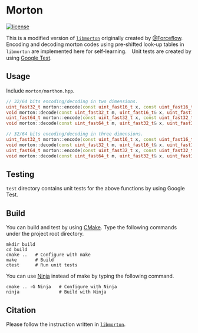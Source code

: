 # Morton
[![license](https://img.shields.io/github/license/mashape/apistatus.svg)](https://opensource.org/licenses/MIT)

This is a modified version of [`libmorton`](https://github.com/Forceflow/libmorton) originally created by [@Forceflow](https://github.com/Forceflow). Encoding and decoding morton codes using pre-shifted look-up tables in `libmorton` are implemented here for self-learning.　Unit tests are created by using [Google Test](https://github.com/google/googletest).

## Usage

Include `morton/morthon.hpp`.

```cpp
// 32/64 bits encoding/decoding in two dimensions.
uint_fast32_t morton::encode(const uint_fast16_t x, const uint_fast16_t y);
void morton::decode(const uint_fast32_t m, uint_fast16_t& x, uint_fast16_t& y);
uint_fast64_t morton::encode(const uint_fast32_t x, const uint_fast32_t y);
void morton::decode(const uint_fast64_t m, uint_fast32_t& x, uint_fast32_t& y);

// 32/64 bits encoding/decoding in three dimensions.
uint_fast32_t morton::encode(const uint_fast16_t x, const uint_fast16_t y, const uint_fast16_t z);
void morton::decode(const uint_fast32_t m, uint_fast16_t& x, uint_fast16_t& y, const uint_fast16_t z);
uint_fast64_t morton::encode(const uint_fast32_t x, const uint_fast32_t y, const uint_fast32_t z);
void morton::decode(const uint_fast64_t m, uint_fast32_t& x, uint_fast32_t& y, const uint_fast32_t z);
```

## Testing

`test` directory contains unit tests for the above functions by using Google Test.

## Build

You can build and test by using [CMake](https://cmake.org/). Type the following commands under the project root directory.

```terminal
mkdir build
cd build
cmake ..   # Configure with make
make       # Build
ctest      # Run unit tests
```

You can use [Ninja](https://ninja-build.org/) instead of make by typing the following command.

```terminal
cmake .. -G Ninja   # Configure with Ninja
ninja               # Build with Ninja
```

## Citation

Please follow the instruction written in [`libmorton`](https://github.com/Forceflow/libmorton).